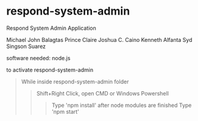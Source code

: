 # respond-system-admin
Respond System Admin Application

Michael John Balagtas
Prince Claire Joshua C. Caino 
Kenneth Alfanta
Syd Singson Suarez

software needed: 
node.js

to activate respond-system-admin

>While inside respond-system-admin folder
>>Shift+Right Click, open CMD or Windows Powershell
>>>Type 'npm install'
>>>after node modules are finished Type 'npm start'
